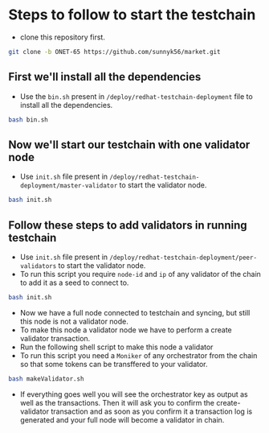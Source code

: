 
# Steps to follow to start the testchain
- clone this repository first.
```bash
git clone -b ONET-65 https://github.com/sunnyk56/market.git
```
## First we'll install all the dependencies
- Use the ```bin.sh``` present in ```/deploy/redhat-testchain-deployment``` file to install all the dependencies.
```bash
bash bin.sh
```
## Now we'll start our testchain with one validator node
- Use ```init.sh``` file present in ```/deploy/redhat-testchain-deployment/master-validator``` to start the validator node.
```bash
bash init.sh
```
## Follow these steps to add validators in running testchain
- Use ```init.sh``` file present in ```/deploy/redhat-testchain-deployment/peer-validators``` to start the validator node.
- To run this script you require ```node-id``` and ```ip``` of any validator of the chain to add it as a seed to connect to.
```bash
bash init.sh
```
- Now we have a full node connected to testchain and syncing, but still this node is not a validator node.
- To make this node a validator node we have to perform a create validator transaction.
- Run the following shell script to make this node a validator
- To run this script you need a ```Moniker``` of any orchestrator from the chain so that some tokens can be transffered to your validator.
```bash
bash makeValidator.sh
```
- If everything goes well you will see the orchestrator key as output as well as the transactions. Then it will ask you to confirm the create-validator transaction and as soon as you confirm it a transaction log is generated and your full node will become a validator in chain.
